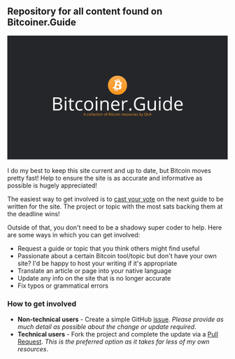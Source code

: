 ## Repository for all content found on Bitcoiner.Guide 

![Bitcoiner.Guide](/assets/img/share50.png)

I do my best to keep this site current and up to date, but Bitcoin moves pretty fast! Help to ensure the site is as accurate and informative as possible is hugely appreciated! 

The easiest way to get involved is to [cast your vote](https://bitcoiner.guide/vote) on the next guide to be written for the site. The project or topic with the most sats backing them at the deadline wins! 

Outside of that, you don't need to be a shadowy super coder to help. Here are some ways in which you can get involved:

- Request a guide or topic that you think others might find useful
- Passionate about a certain Bitcoin tool/topic but don't have your own site? I'd be happy to host your writing if it's appropriate
- Translate an article or page into your native language
- Update any info on the site that is no longer accurate
- Fix typos or grammatical errors

### How to get involved

- **Non-technical users** - Create a simple GitHub [issue](https://github.com/BitcoinQnA/Bitcoiner.Guide/issues). *Please provide as much detail as possible about the change or update required*.
- **Technical users** - Fork the project and complete the update via a [Pull Request](https://github.com/BitcoinQnA/Bitcoiner.Guide/pulls). *This is the preferred option as it takes far less of my own resources*.